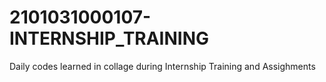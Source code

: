 # 2101031000107-INTERNSHIP_TRAINING
Daily codes learned in collage during Internship Training and Assighments
